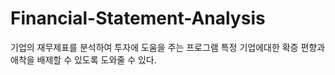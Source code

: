 # Financial-Statement-Analysis
기업의 재무제표를 분석하여 투자에 도움을 주는 프로그램
특정 기업에대한 확증 편향과 애착을 배제할 수 있도록 도와줄 수 있다.
